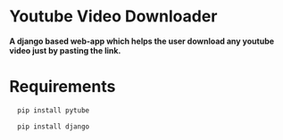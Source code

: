 # Youtube Video Downloader

**A django based web-app which helps the user download any youtube video just by pasting the link.**

# Requirements

```bash
  pip install pytube

```

```bash
  pip install django

```

